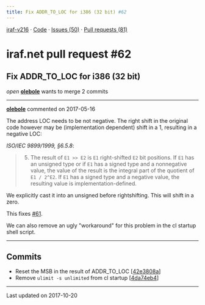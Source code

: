 ```yaml
---
title: Fix ADDR_TO_LOC for i386 (32 bit) #62
---
```


[iraf-v216](/iraf-v216) · [Code](https://github.com/iraf-community/iraf/tree/iraf-v216) · [Issues (50)](/iraf-v216/issues) · [Pull requests (81)](/iraf-v216/issues/pulls)

# iraf.net pull request #62
## Fix ADDR_TO_LOC for i386 (32 bit)
*open* **[olebole](https://github.com/olebole)** wants to merge 2 commits

- - - -

**[olebole](https://github.com/olebole)** commented on 2017-05-16

The address LOC needs to be not negative. The right shift in the original code however may be (implementation dependent) shift in a 1, resulting in a negative LOC:  
  
_ISO/IEC 9899/1999, §6.5.8_:  
> 5. The result of `E1 >> E2` is `E1` right-shifted `E2` bit positions. If `E1` has an unsigned type or if `E1` has a signed type and a nonnegative value, the value of the result is the integral part of the quotient of `E1 / 2^E2`. If `E1` has a signed type and a negative value, the resulting value is implementation-defined.  
  
We explicitly cast it  into an unsigned before rightshifting. This will shift in a zero.  
  
This fixes [#61](https://iraf-community.github.io/iraf-v216/issues/61).  
  
We can also remove an ugly "workaround" for this problem in the cl startup shell script.
- - - -

## Commits

* Reset the MSB in the result of ADDR_TO_LOC [[42e3808a](https://github.com/iraf-community/iraf/commit/42e3808ab36b4232aa62b0a3200fbe2c30712d99)]
* Remove `ulimit -s unlimited` from cl startup [[4da74eb4](https://github.com/iraf-community/iraf/commit/4da74eb46926ba0db3ee8602a8faa89053e943e5)]

- - - -

Last updated on 2017-10-20
